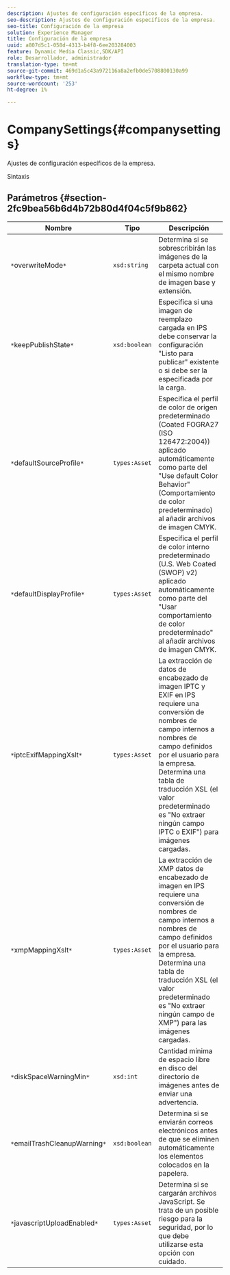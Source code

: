 ```yaml
---
description: Ajustes de configuración específicos de la empresa.
seo-description: Ajustes de configuración específicos de la empresa.
seo-title: Configuración de la empresa
solution: Experience Manager
title: Configuración de la empresa
uuid: a807d5c1-058d-4313-b4f8-6ee203284003
feature: Dynamic Media Classic,SDK/API
role: Desarrollador, administrador
translation-type: tm+mt
source-git-commit: 469d1a5c43a972116a8a2efb0de5708800130a99
workflow-type: tm+mt
source-wordcount: '253'
ht-degree: 1%

---
```



# CompanySettings{#companysettings}

Ajustes de configuración específicos de la empresa.

Sintaxis

## Parámetros {#section-2fc9bea56b6d4b72b80d4f04c5f9b862}

| Nombre | Tipo | Descripción |
|---|---|---|
| `*`overwriteMode`*` | `xsd:string` | Determina si se sobrescribirán las imágenes de la carpeta actual con el mismo nombre de imagen base y extensión. |
| `*`keepPublishState`*` | `xsd:boolean` | Especifica si una imagen de reemplazo cargada en IPS debe conservar la configuración &quot;Listo para publicar&quot; existente o si debe ser la especificada por la carga. |
| `*`defaultSourceProfile`*` | `types:Asset` | Especifica el perfil de color de origen predeterminado (Coated FOGRA27 (ISO 126472:2004)) aplicado automáticamente como parte del &quot;Use default Color Behavior&quot; (Comportamiento de color predeterminado) al añadir archivos de imagen CMYK. |
| `*`defaultDisplayProfile`*` | `types:Asset` | Especifica el perfil de color interno predeterminado (U.S. Web Coated (SWOP) v2) aplicado automáticamente como parte del &quot;Usar comportamiento de color predeterminado&quot; al añadir archivos de imagen CMYK. |
| `*`iptcExifMappingXslt`*` | `types:Asset` | La extracción de datos de encabezado de imagen IPTC y EXIF en IPS requiere una conversión de nombres de campo internos a nombres de campo definidos por el usuario para la empresa. Determina una tabla de traducción XSL (el valor predeterminado es &quot;No extraer ningún campo IPTC o EXIF&quot;) para imágenes cargadas. |
| `*`xmpMappingXslt`*` | `types:Asset` | La extracción de XMP datos de encabezado de imagen en IPS requiere una conversión de nombres de campo internos a nombres de campo definidos por el usuario para la empresa. Determina una tabla de traducción XSL (el valor predeterminado es &quot;No extraer ningún campo de XMP&quot;) para las imágenes cargadas. |
| `*`diskSpaceWarningMin`*` | `xsd:int` | Cantidad mínima de espacio libre en disco del directorio de imágenes antes de enviar una advertencia. |
| `*`emailTrashCleanupWarning`*` | `xsd:boolean` | Determina si se enviarán correos electrónicos antes de que se eliminen automáticamente los elementos colocados en la papelera. |
| `*`javascriptUploadEnabled`*` | `types:Asset` | Determina si se cargarán archivos JavaScript. Se trata de un posible riesgo para la seguridad, por lo que debe utilizarse esta opción con cuidado. |

